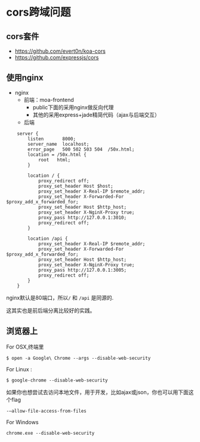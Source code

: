 # cors跨域问题

## cors套件

- https://github.com/evert0n/koa-cors
- https://github.com/expressjs/cors

## 使用nginx

- nginx
  - 前端：moa-frontend
    - public下面的采用nginx做反向代理
    - 其他的采用express+jade精简代码（ajax与后端交互）
  - 后端

```
    server {
        listen       8000;
        server_name  localhost;
        error_page   500 502 503 504  /50x.html;
        location = /50x.html {
            root   html;
        }

        location / {
            proxy_redirect off;
            proxy_set_header Host $host;
            proxy_set_header X-Real-IP $remote_addr;
      	    proxy_set_header X-Forwarded-For $proxy_add_x_forwarded_for;
            proxy_set_header Host $http_host;
      	    proxy_set_header X-NginX-Proxy true;
      	    proxy_pass http://127.0.0.1:3010;
            proxy_redirect off;
        } 
        
        location /api {
            proxy_set_header X-Real-IP $remote_addr;
      	    proxy_set_header X-Forwarded-For $proxy_add_x_forwarded_for;
            proxy_set_header Host $http_host;
      	    proxy_set_header X-NginX-Proxy true;
      	    proxy_pass http://127.0.0.1:3005;
            proxy_redirect off;
        }
    }
```

nginx默认是80端口，所以`/` 和 `/api` 是同源的.

这其实也是前后端分离比较好的实践。

## 浏览器上

For OSX,终端里

```
$ open -a Google\ Chrome --args --disable-web-security
```

For Linux :

```
$ google-chrome --disable-web-security
```

如果你也想尝试去访问本地文件，用于开发，比如ajax或json，你也可以用下面这个flag

```
-–allow-file-access-from-files
```

For Windows
```
chrome.exe --disable-web-security
```
